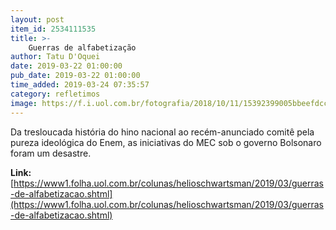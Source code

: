 ```yaml
---
layout: post
item_id: 2534111535
title: >-
    Guerras de alfabetização
author: Tatu D'Oquei
date: 2019-03-22 01:00:00
pub_date: 2019-03-22 01:00:00
time_added: 2019-03-24 07:35:57
category: refletimos
image: https://f.i.uol.com.br/fotografia/2018/10/11/15392399005bbeefdcc3818_1539239900_3x2_rt.jpg
---
```


Da tresloucada história do hino nacional ao recém-anunciado comitê pela pureza ideológica do Enem, as iniciativas do MEC sob o governo Bolsonaro foram um desastre.

**Link:** [https://www1.folha.uol.com.br/colunas/helioschwartsman/2019/03/guerras-de-alfabetizacao.shtml](https://www1.folha.uol.com.br/colunas/helioschwartsman/2019/03/guerras-de-alfabetizacao.shtml)

